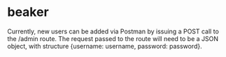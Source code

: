 # beaker

Currently, new users can be added via Postman by issuing a POST call to the /admin route. The request passed to the route will need to be a JSON object, with structure {username: username, password: password}.
